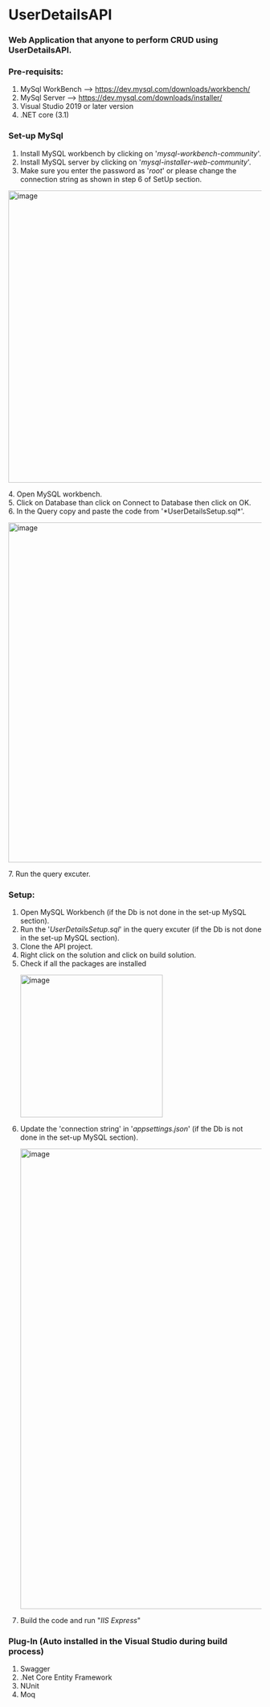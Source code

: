 # UserDetailsAPI

 ### Web Application that anyone to perform CRUD using UserDetailsAPI.


 ### Pre-requisits:
 1. MySql WorkBench  --> https://dev.mysql.com/downloads/workbench/
 2. MySql Server  --> https://dev.mysql.com/downloads/installer/
 3. Visual Studio 2019 or later version
 4. .NET core (3.1)

### Set-up MySql
1. Install MySQL workbench by clicking on '*mysql-workbench-community*'.
2. Install MySQL server by clicking on '*mysql-installer-web-community*'.
3. Make sure you enter the password as '*root*' or please change the connection string as shown in step 6 of SetUp section.
 <p><img width="580" alt="image" src="https://github.com/shiva466/UserDetailsAPI/assets/37341802/90cf9220-aeeb-4b6c-b00f-5d7477ca194e"></p>
4. Open MySQL workbench.<br/>
5. Click on Database than click on Connect to Database then click on OK.<br/>
6. In the Query copy and paste the code from '*UserDetailsSetup.sql*'.<br/>
<p><img width="675" alt="image" src="https://github.com/shiva466/UserDetailsAPI/assets/37341802/28151f63-c6b3-4179-96a6-c8fa82ebef79"></p>
7. Run the query excuter.

 ### Setup:
 1. Open MySQL Workbench (if the Db is not done in the set-up MySQL section).
 2. Run the '*UserDetailsSetup.sql*' in the query excuter (if the Db is not done in the set-up MySQL section).
 3. Clone the API project.
 4. Right click on the solution and click on build solution.
 5. Check if all the packages are installed
    <p>
    <img width="283" alt="image" src="https://github.com/shiva466/UserDetailsAPI/assets/37341802/d854a688-7df9-49ae-a201-06b438546eff"/>
    </p>
 6. Update the 'connection string' in '*appsettings.json*' (if the Db is not done in the set-up MySQL section).
    <p>
    <img width="914" alt="image" src="https://github.com/shiva466/UserDetailsAPI/assets/37341802/6b7afe6d-ebfc-4523-9ffc-2592893b3617"/>
    </p>
 7. Build the code and run "*IIS Express*"

### Plug-In (Auto installed in the Visual Studio during build process)
 1. Swagger
 2. .Net Core Entity Framework
 3. NUnit
 4. Moq

